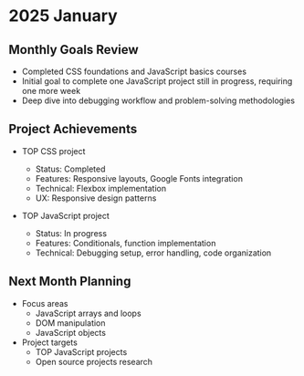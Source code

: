 # 2025 January

## Monthly Goals Review
- Completed CSS foundations and JavaScript basics courses
- Initial goal to complete one JavaScript project still in progress, requiring one more week
- Deep dive into debugging workflow and problem-solving methodologies

## Project Achievements
- TOP CSS project
  - Status: Completed
  - Features: Responsive layouts, Google Fonts integration
  - Technical: Flexbox implementation
  - UX: Responsive design patterns

- TOP JavaScript project
  - Status: In progress
  - Features: Conditionals, function implementation
  - Technical: Debugging setup, error handling, code organization

## Next Month Planning
- Focus areas
  - JavaScript arrays and loops
  - DOM manipulation
  - JavaScript objects
- Project targets
  - TOP JavaScript projects
  - Open source projects research